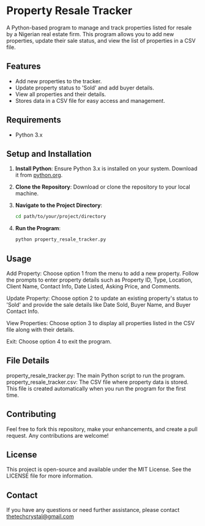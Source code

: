 # Property Resale Tracker

A Python-based program to manage and track properties listed for resale by a Nigerian real estate firm. This program allows you to add new properties, update their sale status, and view the list of properties in a CSV file.

## Features

- Add new properties to the tracker.
- Update property status to 'Sold' and add buyer details.
- View all properties and their details.
- Stores data in a CSV file for easy access and management.

## Requirements

- Python 3.x

## Setup and Installation

1. **Install Python**: Ensure Python 3.x is installed on your system. Download it from [python.org](https://www.python.org/).

2. **Clone the Repository**: Download or clone the repository to your local machine.

3. **Navigate to the Project Directory**:
   ```bash
   cd path/to/your/project/directory

4. **Run the Program**:
    ```bash
    python property_resale_tracker.py

   
## Usage
Add Property: Choose option 1 from the menu to add a new property. Follow the prompts to enter property details such as Property ID, Type, Location, Client Name, Contact Info, Date Listed, Asking Price, and Comments.

Update Property: Choose option 2 to update an existing property's status to 'Sold' and provide the sale details like Date Sold, Buyer Name, and Buyer Contact Info.

View Properties: Choose option 3 to display all properties listed in the CSV file along with their details.

Exit: Choose option 4 to exit the program.

## File Details
property_resale_tracker.py: The main Python script to run the program.
property_resale_tracker.csv: The CSV file where property data is stored. This file is created automatically when you run the program for the first time.

## Contributing
Feel free to fork this repository, make your enhancements, and create a pull request. Any contributions are welcome!

## License
This project is open-source and available under the MIT License. See the LICENSE file for more information.

## Contact
If you have any questions or need further assistance, please contact thetechcrystal@gmail.com 
